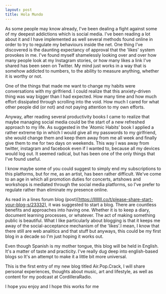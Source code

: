 ```yaml
---
layout: post
title: Hola Mundo
---
```


As some people may know already, I've been dealing a fight against some of my deepest addictions which is social media. I've been reading a lot about it and I have implemented as well several methods found online in order to try to regulate my behaviours inside the net. One thing I've discovered is the daunting expectancy of approval that the 'likes' system provokes in me. I've found myself shamelessly looking over and over how many people look at my Instagram stories, or how many likes a link I've shared has been seen on Twitter. My mind just works in a way that is somehow addicted to numbers, to the ability to measure anything, whether it is worthy or not. 

One of the things that made me want to change my habits were conversations with my girlfriend. I could realize that this anxiety-driven thing was way bigger than I had expected. How many time and how much effort dissipated through scrolling into the void. How much I cared for what other people did (or not) and not paying attention to my own efforts.

Anyway, after reading several productivity books I came to realize that maybe managing social media could be the start of a new refreshed approach to my life. As suggested in the 'Atomic Habits' book I applied a rather extreme tip in which I would give all my passwords to my girlfriend, she would change them and keep them away from me all week and finally give them to me for two days on weekends. This way I was away from twitter, instagram and facebook even if I wanted to, because all my devices would log out. It seemed radical, but has been one of the only things that I've found useful. 

I know maybe some of you could suggest to simply end my subscriptions to this platforms, but for me, as an artist, has been rather difficult. We've come to an age in which all promotion duties for concerts, artshows and workshops is mediated through the social media platforms, so I've prefer to regulate rather than eliminate my presence online.

As read in a lines forum blog (post)[https://llllllll.co/t/please-share-start-your-blog-s/23332], it was suggested to start a blog. There are countless benefits and approaches into having one. Whether it is to keep a diary, document learning processes, or whatever. The act of making something public is beautiful. What I like particularly about blogging is that it keeps me away of the social-acceptance mechanism of the 'likes'.I mean, I know that there still are web analitics and that stuff but anyways, this could be my first blog in a decade so I'm just hoping it works out.

Even though Spanish is my mother tongue, this blog will be held in English. It's a matter of taste and practicity. I've really dug deep into english-based blogs so It's an attempt to make it a little bit more universal.

This is the first entry of my new blog titled Air.Pop.Crack, I will share personal experiences, thoughts about music, art and lifestyle, as well as content for my podcast at CordilleraRadio.

I hope you enjoy and I hope this works for me


